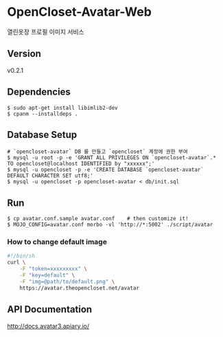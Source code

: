 # OpenCloset-Avatar-Web #

열린옷장 프로필 이미지 서비스

## Version ##

v0.2.1

## Dependencies ##

    $ sudo apt-get install libimlib2-dev
    $ cpanm --installdeps .

## Database Setup ##

    # `opencloset-avatar` DB 를 만들고 `opencloset` 계정에 권한 부여
    $ mysql -u root -p -e 'GRANT ALL PRIVILEGES ON `opencloset-avatar`.* TO opencloset@localhost IDENTIFIED by "xxxxxx";'
    $ mysql -u opencloset -p -e 'CREATE DATABASE `opencloset-avatar` DEFAULT CHARACTER SET utf8;'
    $ mysql -u opencloset -p opencloset-avatar < db/init.sql

## Run ##

    $ cp avatar.conf.sample avatar.conf    # then customize it!
    $ MOJO_CONFIG=avatar.conf morbo -vl 'http://*:5002' ./script/avatar

### How to change default image ###

``` sh
#!/bin/sh
curl \
    -F "token=xxxxxxxxx" \
    -F "key=default" \
    -F "img=@path/to/default.png" \
    https://avatar.theopencloset.net/avatar
```

## API Documentation ##

http://docs.avatar3.apiary.io/
